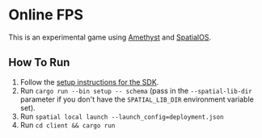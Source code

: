 # Online FPS

This is an experimental game using [Amethyst] and [SpatialOS].

## How To Run

1. Follow the [setup instructions for the SDK](https://github.com/jamiebrynes7/spatialos-sdk-rs#setup).
2. Run `cargo run --bin setup -- schema` (pass in the `--spatial-lib-dir`
  parameter if you don't have the `SPATIAL_LIB_DIR` environment variable set).
3. Run `spatial local launch --launch_config=deployment.json`
4. Run `cd client && cargo run`

[Amethyst]: https://amethyst-engine.org/
[SpatialOS]: https://improbable.io/games
